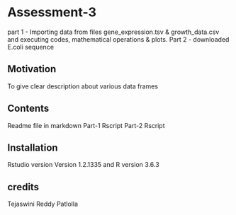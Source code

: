 # Assessment-3
part 1 - Importing data from files gene_expression.tsv & growth_data.csv and executing codes, mathematical operations & plots.
Part 2 - downloaded E.coli sequence


## Motivation
To give clear description about various data frames

## Contents
Readme file in markdown
Part-1 Rscript
Part-2 Rscript

## Installation
Rstudio version Version 1.2.1335 and R version 3.6.3

## credits
Tejaswini Reddy Patlolla
